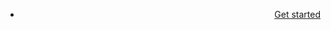 <!-- docs/_sidebar.md -->

<!--span class="hide_mobile" style="position: relative;top: -18px;left: 10px;">An abstract programming language</span-->


* <a href="#/?id=platforms" class="btn" style="float:right;">Get started</a>



<!--
* <a href="#/GETSTARTED.md" class="btn">Get started</a>
* <a href="https://github.com/puzzlelang/puzzle" target="_blank" class="" style="margin:0px 10px"><span class="fab fa-github"></span></a>-->

<!--* [Learn](?id=puzzle)

* [Guides](chapters/GUIDES.md)

* [Modules](chapters/modules/index.md) -->
